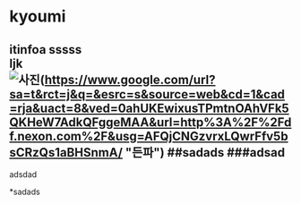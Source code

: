 # kyoumi
itinfoa
sssss  
ljk  
![사진](https://pbs.twimg.com/media/CPmVkQUUcAAkBv5.jpg)(https://www.google.com/url?sa=t&rct=j&q=&esrc=s&source=web&cd=1&cad=rja&uact=8&ved=0ahUKEwixusTPmtnOAhVFk5QKHeW7AdkQFggeMAA&url=http%3A%2F%2Fdf.nexon.com%2F&usg=AFQjCNGzvrxLQwrFfv5bsCRzQs1aBHSnmA/ "든파")
##sadads
###adsad
-----------------------
adsdad

*sadads
